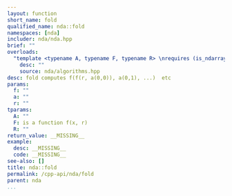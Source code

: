 ```yaml
---
layout: function
short_name: fold
qualified_name: nda::fold
namespaces: [nda]
includer: nda/nda.hpp
brief: ""
overloads:
  "template <typename A, typename F, typename R> \nrequires (is_ndarray_v<A>) \n\nauto fold(F f, const A & a, R r = </Users/oparcollet/src/nda/c++/nda/algorithms.hpp:18:36, col:38>)":
    desc: ""
    source: nda/algorithms.hpp
desc: fold computes f(f(r, a(0,0)), a(0,1), ...)  etc
params:
  f: ""
  a: ""
  r: ""
tparams:
  A: ""
  F: is a function f(x, r)
  R: ""
return_value: __MISSING__
example:
  desc: __MISSING__
  code: __MISSING__
see-also: []
title: nda::fold
permalink: /cpp-api/nda/fold
parent: nda
...
```


